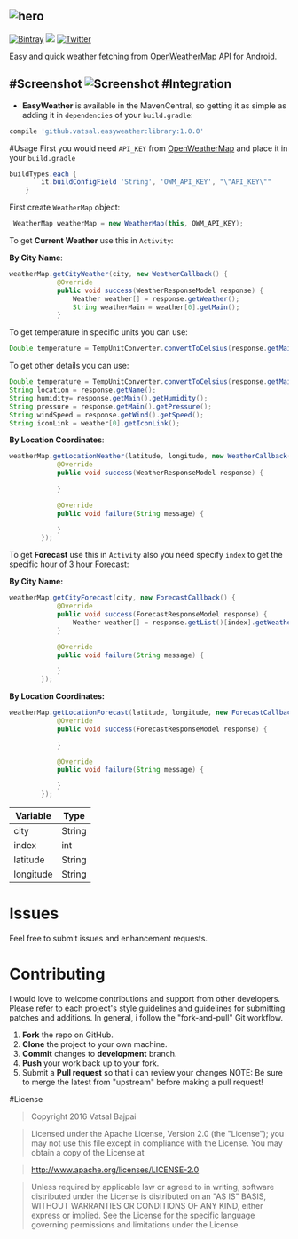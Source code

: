 ![hero](https://github.com/code-crusher/EasyWeather/blob/master/images/github-hero.png)
----------
[![Bintray](https://img.shields.io/badge/Bintray-v1.0.0-brightgreen.svg)](https://bintray.com/code-crusher/maven/EasyWeather)
<a href="http://www.methodscount.com/?lib=com.github.dextorer%3Asofa%3A1.0.0"><img src="https://img.shields.io/badge/Methods and size-core: 817 | 105 KB-e91e63.svg"/></a>
<a href="http://twitter.com/vatsal__bajpai"><img src="https://img.shields.io/badge/Twitter-@vatsal__bajpai-blue.svg?style=flat" alt="Twitter" data-canonical-src="https://img.shields.io/badge/Twitter-@vatsal__bajpai-blue.svg?style=flat" style="max-width:100%;"></a><br>

Easy and quick weather fetching from [OpenWeatherMap](openweathermap.org) API for Android.

#Screenshot
![Screenshot](https://github.com/code-crusher/EasyWeather/blob/master/images/screenshot.png)
#Integration
-------------

 - **EasyWeather** is available in the MavenCentral, so getting it as simple as adding it in `dependencies` of your `build.gradle`:

```gradle
compile 'github.vatsal.easyweather:library:1.0.0'
```

#Usage
First you would need `API_KEY` from [OpenWeatherMap](openweathermap.org) and place it in your `build.gradle`
```gradle
buildTypes.each {
        it.buildConfigField 'String', 'OWM_API_KEY', "\"API_KEY\""
    }
```
First create `WeatherMap` object:
```Java
 WeatherMap weatherMap = new WeatherMap(this, OWM_API_KEY);
```
To get **Current Weather** use this in `Activity`:

**By City Name**:
```Java
weatherMap.getCityWeather(city, new WeatherCallback() {
            @Override
            public void success(WeatherResponseModel response) {
                Weather weather[] = response.getWeather();
                String weatherMain = weather[0].getMain();
            }
```
To get temperature in specific units you can use:
```Java
Double temperature = TempUnitConverter.convertToCelsius(response.getMain().getTemp());
```

To get other details you can use:
```Java
Double temperature = TempUnitConverter.convertToCelsius(response.getMain().getTemp());
String location = response.getName();
String humidity= response.getMain().getHumidity();
String pressure = response.getMain().getPressure();
String windSpeed = response.getWind().getSpeed();
String iconLink = weather[0].getIconLink();
 ```
**By Location Coordinates**:
```Java
weatherMap.getLocationWeather(latitude, longitude, new WeatherCallback() {
            @Override
            public void success(WeatherResponseModel response) {
                
            }

            @Override
            public void failure(String message) {

            }
        });
```
To get **Forecast** use this in `Activity` also you need specify `index` to get the specific hour of [3 hour Forecast](http://openweathermap.org/forecast5):

**By City Name:**

```Java
weatherMap.getCityForecast(city, new ForecastCallback() {
            @Override
            public void success(ForecastResponseModel response) {
                Weather weather[] = response.getList()[index].getWeather();
            }

            @Override
            public void failure(String message) {

            }
        });
```


**By Location Coordinates:**

```Java
weatherMap.getLocationForecast(latitude, longitude, new ForecastCallback() {
            @Override
            public void success(ForecastResponseModel response) {
                
            }

            @Override
            public void failure(String message) {

            }
        });
```

Variable     | Type
-------- | ---
city | String
index | int
latitude    | String
longitude     | String

Issues
=====
Feel free to submit issues and enhancement requests.

Contributing
==========
I would love to welcome contributions and support from other developers. Please refer to each project's style guidelines and guidelines for submitting patches and additions. In general, i follow the "fork-and-pull" Git workflow.

1. **Fork** the repo on GitHub.
2. **Clone** the project to your own machine.
3. **Commit** changes to **development** branch.
4. **Push** your work back up to your fork.
5. Submit a **Pull request** so that i can review your changes
NOTE: Be sure to merge the latest from "upstream" before making a pull request!

#License

> Copyright 2016 Vatsal Bajpai

>Licensed under the Apache License, Version 2.0 (the "License");
you may not use this file except in compliance with the License.
You may obtain a copy of the License at

>   http://www.apache.org/licenses/LICENSE-2.0

>Unless required by applicable law or agreed to in writing, software
distributed under the License is distributed on an "AS IS" BASIS,
>WITHOUT WARRANTIES OR CONDITIONS OF ANY KIND, either express or implied.
>See the License for the specific language governing permissions and
>limitations under the License.
